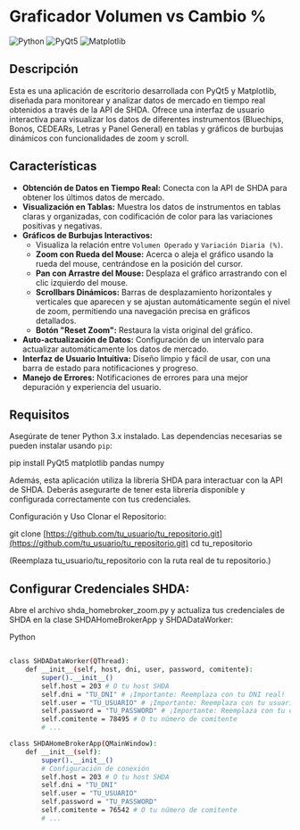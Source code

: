 # Graficador Volumen vs Cambio %

![Python](https://img.shields.io/badge/Python-3.x-blue.svg)
![PyQt5](https://img.shields.io/badge/Qt-PyQt5-green.svg)
![Matplotlib](https://img.shields.io/badge/Plotting-Matplotlib-orange.svg)

## Descripción

Esta es una aplicación de escritorio desarrollada con PyQt5 y Matplotlib, diseñada para monitorear y analizar datos de mercado en tiempo real obtenidos a través de la API de SHDA. Ofrece una interfaz de usuario interactiva para visualizar los datos de diferentes instrumentos (Bluechips, Bonos, CEDEARs, Letras y Panel General) en tablas y gráficos de burbujas dinámicos con funcionalidades de zoom y scroll.

## Características

* **Obtención de Datos en Tiempo Real:** Conecta con la API de SHDA para obtener los últimos datos de mercado.
* **Visualización en Tablas:** Muestra los datos de instrumentos en tablas claras y organizadas, con codificación de color para las variaciones positivas y negativas.
* **Gráficos de Burbujas Interactivos:**
    * Visualiza la relación entre `Volumen Operado` y `Variación Diaria (%)`.
    * **Zoom con Rueda del Mouse:** Acerca o aleja el gráfico usando la rueda del mouse, centrándose en la posición del cursor.
    * **Pan con Arrastre del Mouse:** Desplaza el gráfico arrastrando con el clic izquierdo del mouse.
    * **Scrollbars Dinámicos:** Barras de desplazamiento horizontales y verticales que aparecen y se ajustan automáticamente según el nivel de zoom, permitiendo una navegación precisa en gráficos detallados.
    * **Botón "Reset Zoom":** Restaura la vista original del gráfico.
* **Auto-actualización de Datos:** Configuración de un intervalo para actualizar automáticamente los datos de mercado.
* **Interfaz de Usuario Intuitiva:** Diseño limpio y fácil de usar, con una barra de estado para notificaciones y progreso.
* **Manejo de Errores:** Notificaciones de errores para una mejor depuración y experiencia del usuario.

## Requisitos

Asegúrate de tener Python 3.x instalado.
Las dependencias necesarias se pueden instalar usando `pip`:




pip install PyQt5 matplotlib pandas numpy


Además, esta aplicación utiliza la librería SHDA para interactuar con la API de SHDA. Deberás asegurarte de tener esta librería disponible y configurada correctamente con tus credenciales.

Configuración y Uso
Clonar el Repositorio:


git clone [https://github.com/tu_usuario/tu_repositorio.git](https://github.com/tu_usuario/tu_repositorio.git)
cd tu_repositorio

(Reemplaza tu_usuario/tu_repositorio con la ruta real de tu repositorio.)

## Configurar Credenciales SHDA:
Abre el archivo shda_homebroker_zoom.py y actualiza tus credenciales de SHDA en la clase SHDAHomeBrokerApp y SHDADataWorker:

Python


```bash

class SHDADataWorker(QThread):
    def __init__(self, host, dni, user, password, comitente):
        super().__init__()
        self.host = 203 # O tu host SHDA
        self.dni = "TU_DNI" # ¡Importante: Reemplaza con tu DNI real!
        self.user = "TU_USUARIO" # ¡Importante: Reemplaza con tu usuario real!
        self.password = "TU_PASSWORD" # ¡Importante: Reemplaza con tu contraseña real!
        self.comitente = 78495 # O tu número de comitente
        # ...

class SHDAHomeBrokerApp(QMainWindow):
    def __init__(self):
        super().__init__()
        # Configuración de conexión
        self.host = 203 # O tu host SHDA
        self.dni = "TU_DNI"
        self.user = "TU_USUARIO"
        self.password = "TU_PASSWORD"
        self.comitente = 76542 # O tu número de comitente
        # ...
     
